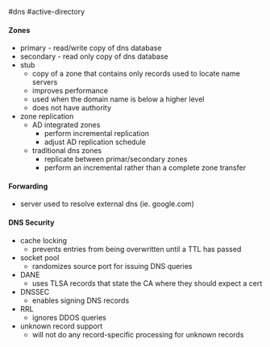 #dns #active-directory 
#### Zones
- primary - read/write copy of dns database
- secondary - read only copy of dns database
- stub
	- copy of a zone that contains only records used to locate name servers
	- improves performance
	- used when the domain name is below a higher level
	- does not have authority
- zone replication
	- AD integrated zones
		- perform incremental replication
		- adjust AD replication schedule
	- traditional dns zones
		- replicate between primar/secondary zones
		- perform an incremental rather than a complete zone transfer
#### Forwarding
- server used to resolve external dns (ie. google.com)
#### DNS Security
- cache locking
	- prevents entries from being overwritten until a TTL has passed
- socket pool
	- randomizes source port for issuing DNS queries
- DANE
	- uses TLSA records that state the CA where they should expect a cert
- DNSSEC
	- enables signing DNS records
- RRL
	- ignores DDOS queries
- unknown record support
	- will not do any record-specific processing for unknown records

